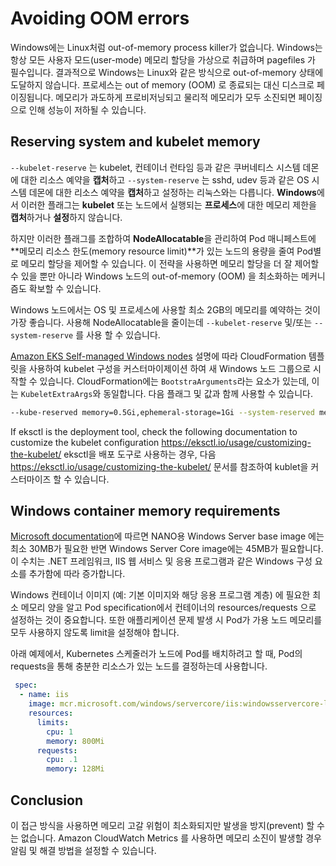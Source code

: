 # Avoiding OOM errors

Windows에는 Linux처럼 out-of-memory process killer가 없습니다. Windows는 항상 모든 사용자 모드(user-mode) 메모리 할당을 가상으로 취급하며 pagefiles 가 필수입니다. 결과적으로 Windows는 Linux와 같은 방식으로 out-of-memory 상태에 도달하지 않습니다. 프로세스는 out of memory (OOM) 로 종료되는 대신 디스크로 페이징됩니다. 메모리가 과도하게 프로비저닝되고 물리적 메모리가 모두 소진되면 페이징으로 인해 성능이 저하될 수 있습니다.

## Reserving system and kubelet memory
`--kubelet-reserve` 는 kubelet, 컨테이너 런타임 등과 같은 쿠버네티스 시스템 데몬에 대한 리소스 예약을 **캡처**하고 `--system-reserve` 는 sshd, udev 등과 같은 OS 시스템 데몬에 대한 리소스 예약을 **캡처**하고 설정하는 리눅스와는 다릅니다. **Windows**에서 이러한 플래그는 **kubelet** 또는 노드에서 실행되는 **프로세스**에 대한 메모리 제한을 **캡처**하거나 **설정**하지 않습니다.

하지만 이러한 플래그를 조합하여 **NodeAllocatable**을 관리하여 Pod 매니페스트에 **메모리 리소스 한도(memory resource limit)**가 있는 노드의 용량을 줄여 Pod별로 메모리 할당을 제어할 수 있습니다. 이 전략을 사용하면 메모리 할당을 더 잘 제어할 수 있을 뿐만 아니라 Windows 노드의 out-of-memory (OOM) 을 최소화하는 메커니즘도 확보할 수 있습니다.

Windows 노드에서는 OS 및 프로세스에 사용할 최소 2GB의 메모리를 예약하는 것이 가장 좋습니다. 사용해 NodeAllocatable을 줄이는데 `--kubelet-reserve` 및/또는 `--system-reserve` 를 사용 할 수 있습니다.

[Amazon EKS Self-managed Windows nodes](https://docs.aws.amazon.com/eks/latest/userguide/launch-windows-workers.html) 설명에 따라 CloudFormation 템플릿을 사용하여 kubelet 구성을 커스터마이제이션 하여 새 Windows 노드 그룹으로 시작할 수 있습니다. CloudFormation에는 `BootstraArguments`라는 요소가 있는데, 이는 `KubeletExtraArgs`와 동일합니다. 다음 플래그 및 값과 함께 사용할 수 있습니다.

```bash 
--kube-reserved memory=0.5Gi,ephemeral-storage=1Gi --system-reserved memory=1.5Gi,ephemeral-storage=1Gi --eviction-hard memory.available<200Mi,nodefs.available<10%"
```

If eksctl is the deployment tool, check the following documentation to customize the kubelet configuration https://eksctl.io/usage/customizing-the-kubelet/
eksctl을 배포 도구로 사용하는 경우, 다음 https://eksctl.io/usage/customizing-the-kubelet/ 문서를 참조하여 kublet을 커스터마이즈 할 수 있습니다.

## Windows container memory requirements
[Microsoft documentation](https://docs.microsoft.com/en-us/virtualization/windowscontainers/deploy-containers/system-requirements)에 따르면 NANO용 Windows Server base image 에는 최소 30MB가 필요한 반면 Windows Server Core image에는 45MB가 필요합니다. 이 수치는 .NET 프레임워크, IIS 웹 서비스 및 응용 프로그램과 같은 Windows 구성 요소를 추가함에 따라 증가합니다.

Windows 컨테이너 이미지 (예: 기본 이미지와 해당 응용 프로그램 계층) 에 필요한 최소 메모리 양을 알고 Pod specification에서 컨테이너의 resources/requests 으로 설정하는 것이 중요합니다. 또한 애플리케이션 문제 발생 시 Pod가 가용 노드 메모리를 모두 사용하지 않도록 limit을 설정해야 합니다.

아래 예제에서, Kubernetes 스케줄러가 노드에 Pod를 배치하려고 할 때, Pod의 requests을 통해 충분한 리소스가 있는 노드를 결정하는데 사용합니다.

```yaml 
 spec:
  - name: iis
    image: mcr.microsoft.com/windows/servercore/iis:windowsservercore-ltsc2019
    resources:
      limits:
        cpu: 1
        memory: 800Mi
      requests:
        cpu: .1
        memory: 128Mi
```
## Conclusion

이 접근 방식을 사용하면 메모리 고갈 위험이 최소화되지만 발생을 방지(prevent) 할 수는 없습니다. Amazon CloudWatch Metrics 를 사용하면 메모리 소진이 발생할 경우 알림 및 해결 방법을 설정할 수 있습니다.

